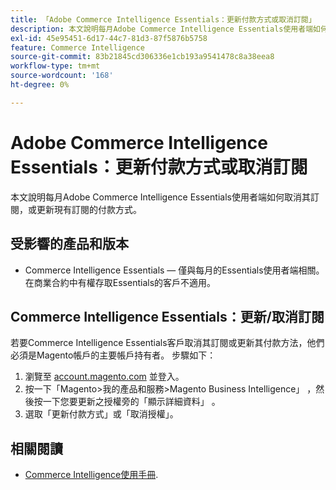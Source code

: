 ```yaml
---
title: 「Adobe Commerce Intelligence Essentials：更新付款方式或取消訂閱」
description: 本文說明每月Adobe Commerce Intelligence Essentials使用者端如何取消其訂閱，或更新現有訂閱的付款方式。
exl-id: 45e95451-6d17-44c7-81d3-87f5876b5758
feature: Commerce Intelligence
source-git-commit: 83b21845cd306336e1cb193a9541478c8a38eea8
workflow-type: tm+mt
source-wordcount: '168'
ht-degree: 0%

---
```


# Adobe Commerce Intelligence Essentials：更新付款方式或取消訂閱

本文說明每月Adobe Commerce Intelligence Essentials使用者端如何取消其訂閱，或更新現有訂閱的付款方式。

## 受影響的產品和版本

* Commerce Intelligence Essentials — 僅與每月的Essentials使用者端相關。 在商業合約中有權存取Essentials的客戶不適用。

## Commerce Intelligence Essentials：更新/取消訂閱

若要Commerce Intelligence Essentials客戶取消其訂閱或更新其付款方法，他們必須是Magento帳戶的主要帳戶持有者。 步驟如下：

1. 瀏覽至 [account.magento.com](https://account.magento.com) 並登入。
1. 按一下「Magento>我的產品和服務>Magento Business Intelligence」 ，然後按一下您要更新之授權旁的「顯示詳細資料」 。
1. 選取「更新付款方式」或「取消授權」。

## 相關閱讀

* [Commerce Intelligence使用手冊](/docs/commerce-business-intelligence/mbi/guide-overview.html).
